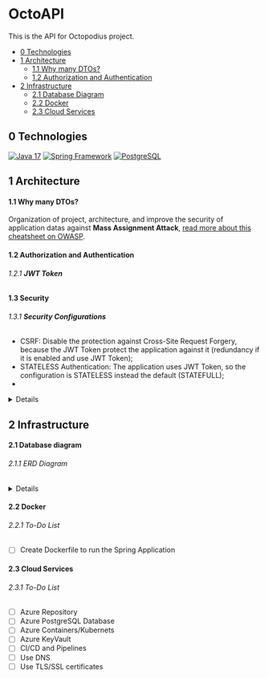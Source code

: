 # OctoAPI

This is the API for Octopodius project.

- [0 Technologies](#0-technologies)
- [1 Architecture](#1-architecture)
  - [1.1 Why many DTOs?](#11-why-many-dtos)
  - [1.2 Authorization and Authentication](#12-authorization-and-authentication)
- [2 Infrastructure](#2-infrastructure)
  - [2.1 Database Diagram](#21-database-diagram)
  - [2.2 Docker](#22-docker)
  - [2.3 Cloud Services](#23-cloud-services)

## 0 Technologies

[<img height="32em" alt="Java 17" src="https://www.svgrepo.com/show/353924/java.svg" />][java]
[<img height="32em" alt="Spring Framework" src="https://www.svgrepo.com/show/376350/spring.svg" />][spring]
[<img height="32em" alt="PostgreSQL" src="https://www.svgrepo.com/show/354200/postgresql.svg" />][pg]

## 1 Architecture

#### 1.1 Why many DTOs?

Organization of project, architecture, and improve the security of application datas against **Mass Assignment Attack**, [read more about this cheatsheet on OWASP](https://cheatsheetseries.owasp.org/cheatsheets/Mass_Assignment_Cheat_Sheet.html).

#### 1.2 Authorization and Authentication

###### 1.2.1 **JWT Token**

#### 1.3 Security

###### 1.3.1 **Security Configurations**

- CSRF: Disable the protection against Cross-Site Request Forgery, because the JWT Token protect the application against it (redundancy if it is enabled and use JWT Token);
- STATELESS Authentication: The application uses JWT Token, so the configuration is STATELESS instead the default (STATEFULL);
-

<details>

![Authorization](./docs/uml/V1/Authorization_n_Authentication.png)

</details>

## 2 Infrastructure

#### 2.1 Database diagram

###### 2.1.1 ERD Diagram

<details>

![V1 Diagram](./docs/infra/V1_Diagram.png)

</details>

#### 2.2 Docker

###### 2.2.1 To-Do List

- [ ] Create Dockerfile to run the Spring Application

#### 2.3 Cloud Services

###### 2.3.1 To-Do List

- [ ] Azure Repository
- [ ] Azure PostgreSQL Database
- [ ] Azure Containers/Kubernets
- [ ] Azure KeyVault
- [ ] CI/CD and Pipelines
- [ ] Use DNS
- [ ] Use TLS/SSL certificates

[java]: https://docs.oracle.com/en/java/
[spring]: https://docs.spring.io/spring-framework/docs/current/reference/html/index.html
[pg]: https://www.postgresql.org/docs/
